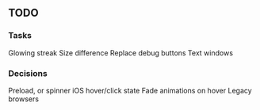 ## TODO

### Tasks
Glowing streak
Size difference
Replace debug buttons
Text windows

### Decisions
Preload, or spinner
iOS hover/click state
Fade animations on hover
Legacy browsers
